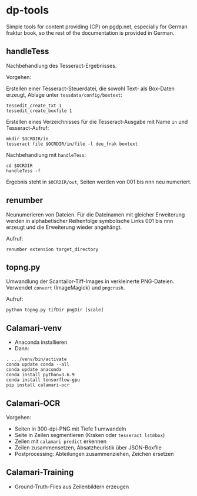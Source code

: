 # dp-tools

Simple tools for content providing (CP) on pgdp.net, especially for German
fraktur book, so the rest of the documentation is provided in German.

## handleTess

Nachbehandlung des Tesseract-Ergebnisses.

Vorgehen:

Erstellen einer Tesseract-Steuerdatei, die sowohl Text- als Box-Daten
erzeugt, Ablage unter `tessdata/config/boxtext`:

```
tessedit_create_txt 1
tessedit_create_boxfile 1
```

Erstellen eines Verzeichnisses für die Tesseract-Ausgabe mit Name `in`
und Tesseract-Aufruf:

```shell
mkdir $OCRDIR/in
tesseract file $OCRDIR/in/file -l deu_frak boxtext
```

Nachbehandlung mit `handleTess`:

```shell
cd $OCRDIR
handleTess -f
```

Ergebnis steht in `$OCRDIR/out`, Seiten werden von 001 bis nnn neu numeriert.

## renumber

Neunumerieren von Dateien. Für die Dateinamen mit gleicher Erweiterung werden
in alphabetischer Reihenfolge symbolische Links 001 bis nnn erzeugt und
die Erweiterung wieder angehängt.

Aufruf:

```shell
renumber extension target_directory
```

## topng.py

Umwandlung der Scantailor-Tiff-Images in verkleinerte PNG-Dateien. Verwendet
`convert` (ImageMagick) und `pngcrush`.

Aufruf:

```shell
python topng.py tifDir pngDir [scale]
```
## Calamari-venv

* Anaconda installieren
* Dann:

```shell
. .../venv/bin/activate
conda update conda --all
conda update anaconda
conda install python=3.6.9
conda install tensorflow-gpu
pip install calamari-ocr
```

## Calamari-OCR

Vorgehen:

* Seiten in 300-dpi-PNG mit Tiefe 1 umwandeln
* Seite in Zeilen segmentieren (Kraken oder `tesseract lstmbox`)
* Zeilen mit `calamari predict` erkennen
* Zeilen zusammensetzen, Absatzheuristik über JSON-Boxfile
* Postprocessing: Abteilungen zusammenziehen, Zeichen ersetzen

## Calamari-Training

* Ground-Truth-Files aus Zeilenbildern erzeugen
